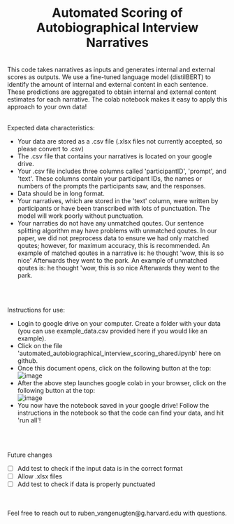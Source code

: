 <h1 align="center">Automated Scoring of Autobiographical Interview Narratives </h1>

<br />
This code takes narratives as inputs and generates internal and external scores as outputs. We  use a fine-tuned language model (distilBERT) to identify the amount of internal and external content in each sentence. These predictions are aggregated to obtain internal and external content estimates for each narrative. The colab notebook makes it easy to apply this approach to your own data!

<br />
<br />

Expected data characteristics:
 - Your data are stored as a .csv file (.xlsx files not currently accepted, so please convert to .csv)
 - The .csv file that contains your narratives is located on your google drive.
 - Your .csv file includes three columns called 'participantID', 'prompt', and 'text'. These columns contain your participant IDs, the names or numbers of the prompts the participants saw, and the responses. 
 - Data should be in long format.
 - Your narratives, which are stored in the 'text' column, were written by participants or have been transcribed with lots of punctuation. The model will work poorly without punctuation.
 - Your narraties do not have any unmatched qoutes. Our sentence splitting algorithm may have problems with unmatched qoutes. In our paper, we did not preprocess data to ensure we had only matched qoutes; however, for maximum accuracy, this is recommended. An example of matched qoutes in a narrative is: he thought 'wow, this is so nice' Afterwards they went to the park. An example of unmatched qoutes is: he thought 'wow, this is so nice Afterwards they went to the park. 

<br />
<br />

Instructions for use:
  - Login to google drive on your computer. Create a folder with your data (you can use example_data.csv provided here if you would like an example).
  - Click on the file 'automated_autobiographical_interview_scoring_shared.ipynb' here on github.
  - Once this document opens, click on the following button at the top:
    <br />
    ![image](https://user-images.githubusercontent.com/43548396/149639845-ef10888e-0090-45c1-9062-bc6fbe09a18e.png)
    <br />
  - After the above step launches google colab in your browser, click on the following button at the top:
    <br />
    ![image](https://user-images.githubusercontent.com/43548396/149639889-361a3787-b5d1-439f-bb81-399dc367b515.png)
    <br />
  - You now have the notebook saved in your google drive! Follow the instructions in the notebook so that the code can find your data, and hit 'run all'!

<br />
<br />

Future changes
- [ ] Add test to check if the input data is in the correct format
- [ ] Allow .xlsx files
- [ ] Add test to check if data is properly punctuated

<br />
<br /> 
Feel free to reach out to ruben_vangenugten@g.harvard.edu with questions.



